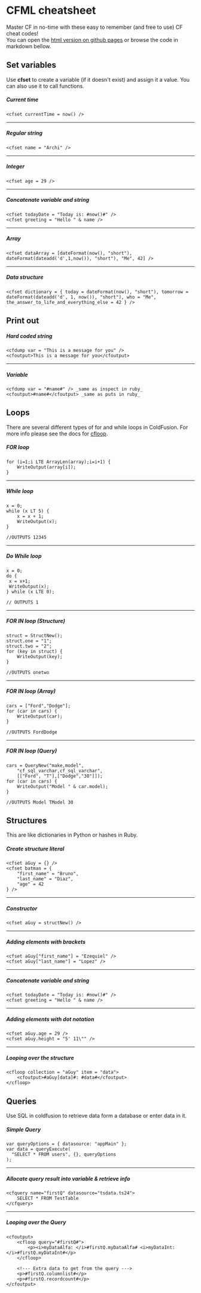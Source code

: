 # CFML cheatsheet
Master CF in no-time with these easy to remember (and free to use) CF cheat codes!<br>
You can open the <a href="https://stefanpejcic.github.io/coldfusion/">html version on github pages</a> or browse the code in markdown bellow.

## Set variables
Use <b>cfset</b> to create a variable (if it doesn't exist) and assign it a value. You can also use it to call functions.

##### Current time
```
<cfset currentTime = now() />
```

<hr>

##### Regular string

```
<cfset name = "Archi" />
```

<hr>

##### Integer

```
<cfset age = 29 />
```

<hr>

##### Concatenate variable and string

```
<cfset todayDate = "Today is: #now()#" />
<cfset greeting = "Hello " & name />
```

<hr>

##### Array

```
<cfset dataArray = [dateFormat(now(), "short"), dateFormat(dateadd('d',1,now()), "short"), "Me", 42] />
```

<hr>

##### Data structure

```
<cfset dictionary = { today = dateFormat(now(), "short"), tomorrow = dateFormat(dateadd('d', 1, now()), "short"), who = "Me", the_answer_to_life_and_everything_else = 42 } />
```


## Print out
##### Hard coded string
```
<cfdump var = "This is a message for you" />
<cfoutput>This is a message for you</cfoutput>
```

<hr>

##### Variable

```
<cfdump var = "#name#" /> _same as inspect in ruby_
<cfoutput>#name#</cfoutput> _same as puts in ruby_
```

## Loops
There are several different types of for and while loops in ColdFusion.
For more info please see the docs for <a href="https://cfdocs.org/cfscript">cfloop</a>.

##### FOR loop
```
for (i=1;i LTE ArrayLen(array);i=i+1) {
	WriteOutput(array[i]);
}
```

<hr>

##### While loop

```
x = 0;
while (x LT 5) {
	x = x + 1;
	WriteOutput(x);
}
```
```
//OUTPUTS 12345
```

<hr>

##### Do While loop

```
x = 0;
do {
 x = x+1;
 WriteOutput(x);
} while (x LTE 0);
```
```
// OUTPUTS 1
```

<hr>

##### FOR IN loop (Structure)

```
struct = StructNew();
struct.one = "1";
struct.two = "2";
for (key in struct) {
	WriteOutput(key);
}
```
```
//OUTPUTS onetwo
```

<hr>

##### FOR IN loop (Array)

```
cars = ["Ford","Dodge"];
for (car in cars) {
	WriteOutput(car);
}
```
```
//OUTPUTS FordDodge
```

<hr>

##### FOR IN loop (Query)

```
cars = QueryNew("make,model",
	"cf_sql_varchar,cf_sql_varchar",
	[["Ford", "T"],["Dodge","30"]]);
for (car in cars) {
	WriteOutput("Model " & car.model);
}
```
```
//OUTPUTS Model TModel 30
```
## Structures
This are like dictionaries in Python or hashes in Ruby.

##### Create structure literal
```
<cfset aGuy = {} />
<cfset batman = {
    "first_name" = "Bruno",
    "last_name" = "Diaz",
    "age" = 42
} />
```

<hr>

##### Constructor

```
<cfset aGuy = structNew() />
```

<hr>

##### Adding elements with brackets

```
<cfset aGuy["first_name"] = "Ezequiel" />
<cfset aGuy["last_name"] = "Lopez" />
```

<hr>

##### Concatenate variable and string

```
<cfset todayDate = "Today is: #now()#" />
<cfset greeting = "Hello " & name />
```

<hr>

##### Adding elements with dot notation

```
<cfset aGuy.age = 29 />
<cfset aGuy.height = "5' 11\"" />
```

<hr>

##### Looping over the structure

```
<cfloop collection = "aGuy" item = "data">
    <cfoutput>#aGuy[data]#: #data#</cfoutput>
</cfloop>
```

## Queries
Use SQL in coldfusion to retrieve data form a database or enter data in it.

##### Simple Query
```
var queryOptions = { datasource: "appMain" };
var data = queryExecute(
  "SELECT * FROM users", {}, queryOptions
);
```

<hr>

##### Allocate query result into variable & retrieve info

```
<cfquery name="firstQ" datasource="tsdata.ts24">
    SELECT * FROM TestTable
</cfquery>
```

<hr>

##### Looping over the Query

```
<cfoutput>
    <cfloop query="#firstQ#">
        <p><i>myDataAlfa: </i>#firstQ.myDataAlfa# <i>myDataInt: </i>#firstQ.myDataInt#</p>
    </cfloop>
    
    <!--- Extra data to get from the query --->
    <p>#firstQ.columnlist#</p>
    <p>#firstQ.recordcount#</p>
</cfoutput>
```
